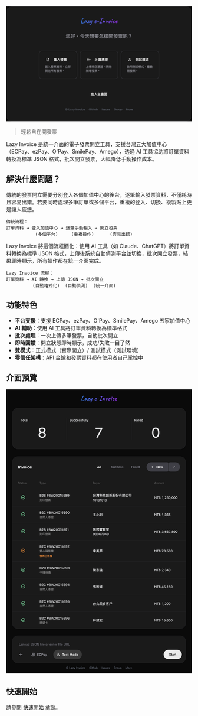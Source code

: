 ![Lazy Invoice](../assets/images/screenshots/intro.png)

> 輕鬆自在開發票

Lazy Invoice 是統一介面的電子發票開立工具，支援台灣五大加值中心（ECPay、ezPay、O'Pay、SmilePay、Amego），透過 AI 工具協助將訂單資料轉換為標準 JSON 格式，批次開立發票，大幅降低手動操作成本。

## 解決什麼問題？

傳統的發票開立需要分別登入各個加值中心的後台，逐筆輸入發票資料，不僅耗時且容易出錯。若要同時處理多筆訂單或多個平台，重複的登入、切換、複製貼上更是讓人疲憊。

```
傳統流程：
訂單資料 → 登入加值中心 → 逐筆手動輸入 → 開立發票
           (多個平台)     (重複操作)      (容易出錯)
```

Lazy Invoice 將這個流程簡化：使用 AI 工具（如 Claude、ChatGPT）將訂單資料轉換為標準 JSON 格式，上傳後系統自動偵測平台並切換，批次開立發票，結果即時顯示，所有操作都在統一介面完成。

```
Lazy Invoice 流程：
訂單資料 → AI 轉換 → 上傳 JSON → 批次開立
          (自動格式化)  (自動偵測)  (統一介面)
```

## 功能特色

- **平台支援**：支援 ECPay、ezPay、O'Pay、SmilePay、Amego 五家加值中心
- **AI 輔助**：使用 AI 工具將訂單資料轉換為標準格式
- **批次處理**：一次上傳多筆發票，自動批次開立
- **即時回饋**：開立狀態即時顯示，成功/失敗一目了然
- **雙模式**：正式模式（實際開立）/ 測試模式（測試環境）
- **零信任架構**：API 金鑰和發票資料都在使用者自己掌控中

## 介面預覽

![發票開立介面](../assets/images/screenshots/app.png)

## 快速開始

請參閱 [快速開始](content/01-quick-start.md) 章節。

